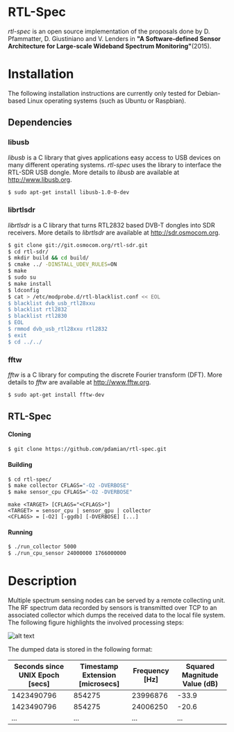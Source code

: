 RTL-Spec
========
*rtl-spec* is an open source implementation of the proposals done by D. Pfammatter, D. Giustiniano and V. Lenders in **"A Software-defined Sensor Architecture for Large-scale Wideband Spectrum Monitoring"**(2015).

# Installation
The following installation instructions are currently only tested for Debian-based Linux operating systems (such as Ubuntu or Raspbian).

## Dependencies
### libusb
*libusb* is a C library that gives applications easy access to USB devices on many different operating systems. *rtl-spec* uses the library to interface the RTL-SDR USB dongle. More details to *libusb* are available at http://www.libusb.org.
```sh
$ sudo apt-get install libusb-1.0-0-dev
```

### librtlsdr
*librtlsdr* is a C library that turns RTL2832 based DVB-T dongles into SDR receivers. More details to *librtlsdr* are available at http://sdr.osmocom.org.
```sh
$ git clone git://git.osmocom.org/rtl-sdr.git
$ cd rtl-sdr/
$ mkdir build && cd build/
$ cmake ../ -DINSTALL_UDEV_RULES=ON
$ make
$ sudo su
$ make install
$ ldconfig
$ cat > /etc/modprobe.d/rtl-blacklist.conf << EOL
$ blacklist dvb_usb_rtl28xxu
$ blacklist rtl2832
$ blacklist rtl2830
$ EOL
$ rmmod dvb_usb_rtl28xxu rtl2832
$ exit
$ cd ../../
```

### fftw
*fftw* is a C library for computing the discrete Fourier transform (DFT). More details to *fftw* are available at http://www.fftw.org.
```sh
$ sudo apt-get install fftw-dev
```

## RTL-Spec
#### Cloning
```sh
$ git clone https://github.com/pdamian/rtl-spec.git
```
#### Building
```sh
$ cd rtl-spec/
$ make collector CFLAGS="-O2 -DVERBOSE"
$ make sensor_cpu CFLAGS="-O2 -DVERBOSE"
```
    make <TARGET> [CFLAGS="<CFLAGS>"]
    <TARGET> = sensor_cpu | sensor_gpu | collector
    <CFLAGS> = [-O2] [-ggdb] [-DVERBOSE] [...]
    
#### Running
```sh
$ ./run_collector 5000
$ ./run_cpu_sensor 24000000 1766000000
```

# Description
Multiple spectrum sensing nodes can be served by a remote collecting unit. The RF spectrum data recorded by sensors is transmitted over TCP to an associated collector which dumps the received data to the local file system. The following figure highlights the involved processing steps:

![alt text](https://github.com/pdamian/rtl-spec/blob/master/images/processing_steps.png "Processing Steps")

The dumped data is stored in the following format:

| Seconds since UNIX Epoch [secs] | Timestamp Extension [microsecs] | Frequency [Hz] | Squared Magnitude Value (dB) |
| ------------------------------- | ------------------------------- | -------------- | ---------------------------- |
| 1423490796                      | 854275                          | 23996876       | -33.9                        |
| 1423490796                      | 854275                          | 24006250       | -20.6                        |
| ...                             | ...                             | ...            | ...                          |
